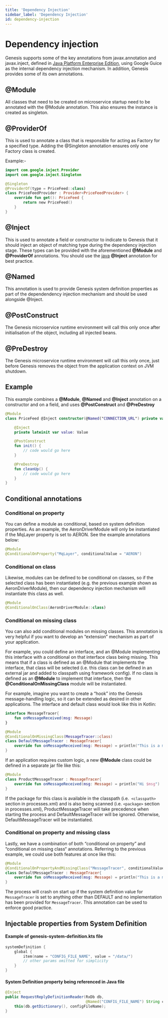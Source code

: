 ```yaml
---
title: 'Dependency Injection'
sidebar_label: 'Dependency Injection'
id: dependency-injection
---
```



# Dependency injection

Genesis supports some of the key annotations from javax.annotation and javax.inject, defined in [Java Platform Enterprise Edition](https://docs.oracle.com/javaee/7/index.html), using Google Guice as the internal dependency injection mechanism. In addition, Genesis provides some of its own annotations.

## @Module

All classes that need to be created on microservice startup need to be annotated with the @Module annotation. This  also ensures the instance is created as singleton.

## @ProviderOf

This is used to annotate a class that is responsible for acting as Factory for a specified type. Adding the @Singleton annotation ensures only one Factory class is created.

Example:-
```kotlin
import com.google.inject.Provider
import com.google.inject.Singleton

@Singleton
@ProviderOf(type = PriceFeed::class)
class PriceFeedProvider : Provider<PriceFeedProvider> {
    override fun get(): PriceFeed {
        return new PriceFeed()
    }
}
```

## @Inject
This is used to annotate a field or constructor to indicate to Genesis that it should inject an object of matching type during the dependency injection stage. These types can be provided with the aforementioned **@Module** and **@ProviderOf** annotations. You should use the [java](https://docs.oracle.com/javaee/7/api/javax/inject/Inject.html#:~:text=Injectable%20constructors%20are%20annotated%20with,most%20one%20constructor%20per%20class.&text=%40Inject%20is%20optional%20for%20public,injectors%20to%20invoke%20default%20constructors.) **@Inject** annotation for best practice.

## @Named

This annotation is used to provide Genesis system definition properties as part of the dependendency injection mechanism and should be used alongside @Inject.

## @PostConstruct

The Genesis microservice runtime environment will call this only once after initialisation of the object, including all injected beans.

## @PreDestroy

The Genesis microservice runtime environment will call this only once, just before Genesis removes the object from the application context on JVM shutdown.

## Example

This example combines a **@Module**, **@Named** and **@Inject** annotation on a constructor and on a field, and  uses **@PostConstruct** and **@PreDestroy**

```kotlin
@Module
class PriceFeed @Inject constructor(@Named("CONNECTION_URL") private val connectionUrl: String) {

    @Inject
    private lateinit var value: Value

    @PostConstruct
    fun init() {
        // code would go here
    }

    @PreDestroy
    fun cleanUp() {
        // code would go here
    }
}
```


## Conditional annotations
### Conditional on property
You can define a module as conditional, based on system definition properties. As an example, the AeronDriverModule will only be instantiated if the MqLayer property is set to AERON. See the example annotations below:

```kotlin
@Module
@ConditionalOnProperty("MqLayer", conditionalValue = "AERON")
```

### Conditional on class
Likewise, modules can be defined to be conditional on classes, so if the selected class has been instantiated (e.g. the previous example shown as AeronDriverModule), then our dependency injection mechanism will instantiate this class as well.

```kotlin
@Module
@ConditionalOnClass(AeronDriverModule::class)
```

### Conditional on missing class
You can also add conditional modules on missing classes. This annotation is very helpful if you want to develop an “extension” mechanism as part of your application. 

For example, you could define an interface, and an @Module implementing this interface with a conditional on that interface class being missing. This means that if a class is defined as an @Module that implements the interface, that class will be selected (i.e. this class can be defined in an external jar and added to classpath using framework config). If no class is defined as an **@Module** to implement that interface, then the **@ConditionalOnMissingClass** module will be instantiated.

For example, imagine you want to create a “hook” into the Genesis message-handling logic, so it can be extended as desired in other applications. The interface and default class would look like this in Kotlin:

```kotlin
interface MessageTracer{
    fun onMessageReceived(msg: Message)
}

@Module
@ConditionalOnMissingClass(MessageTracer::class)
class DefaultMessageTracer : MessageTracer{
    override fun onMessageReceived(msg: Message) = println("This is a message $msg")
}
```
If an application requires custom logic, a new **@Module** class could be defined in a separate jar file like this:

```kotlin
@Module
class ProductMessageTracer : MessageTracer{
    override fun onMessageReceived(msg: Message) = println("Hi $msg")
}
```
If the package for this class is available in the classpath (i.e.``` <classpath>``` section in processes.xml) and is also being scanned (i.e. ```<package>``` section in processes.xml), ProductMessageTracer will take precedence when starting the process and DefaultMessageTracer will be ignored. Otherwise, DefaultMessageTracer will be instantiated.

### Conditional on property and missing class
Lastly, we have a combination of both “conditional on property” and “conditional on missing class“ annotations. Referring to the previous example, we could use both features at once like this:

```kotlin
@Module
@ConditionalOnPropertyAndMissingClass("MessageTracer", conditionalValue = "DEFAULT", MessageTracer::class)
class DefaultMessageTracer : MessageTracer{
    override fun onMessageReceived(msg: Message) = println("This is a message $msg")
}

```
The process will crash on start up if the system definition value for `MessageTracer` is set to anything other than DEFAULT and no implementation has been provided for `MessageTracer`. This annotation can be used to enforce good practice.

## Injectable properties from System Definition

#### Example of **genesis-system-definition.kts** file

```kotlin
systemDefinition {
    global {
        item(name = "CONFIG_FILE_NAME", value = "/data/")
        // other params omitted for simplicity
    }
}
```

#### System Definition property being referenced in Java file
```java
@Inject
public RequestReplyDefinitionReader(RxDb db,
                                    @Named("CONFIG_FILE_NAME") String configFileName) throws GenesisConfigurationException {
    this(db.getDictionary(), configFileName);
}
```
